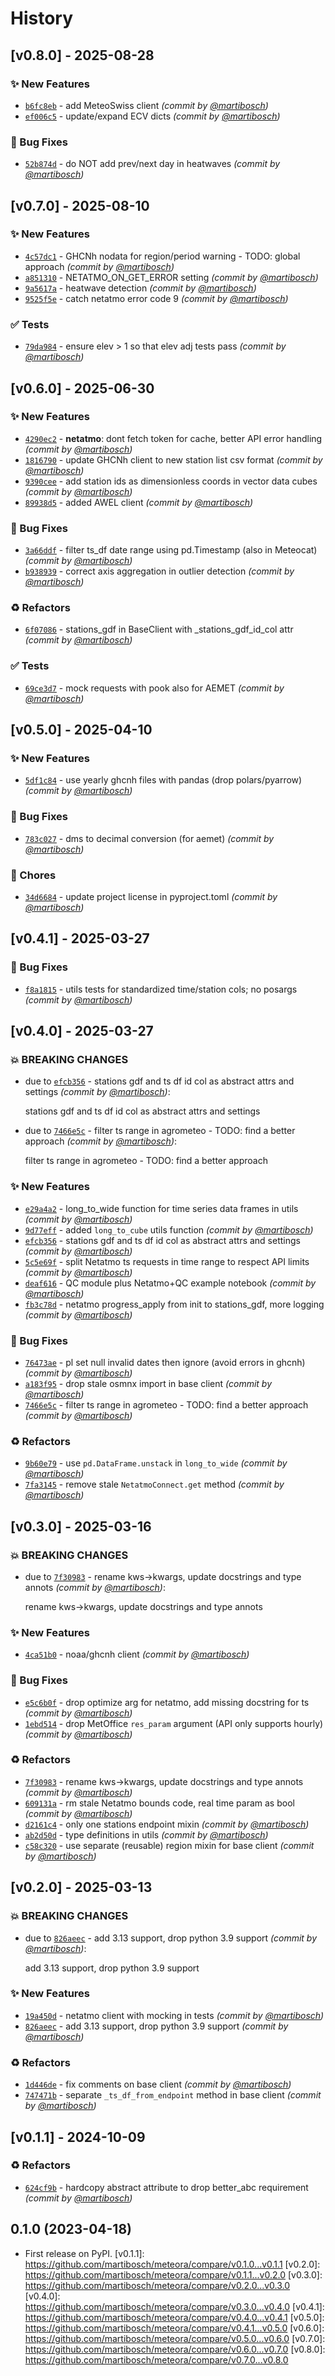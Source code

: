 # History

## [v0.8.0] - 2025-08-28

### :sparkles: New Features

- [`b6fc8eb`](https://github.com/martibosch/meteora/commit/b6fc8ebfbc7cc43093d5e16d7739a10ba2d09647) - add MeteoSwiss client *(commit by [@martibosch](https://github.com/martibosch))*
- [`ef006c5`](https://github.com/martibosch/meteora/commit/ef006c5e1b32b6dc1a9c776aec7cbf7331372638) - update/expand ECV dicts *(commit by [@martibosch](https://github.com/martibosch))*

### :bug: Bug Fixes

- [`52b874d`](https://github.com/martibosch/meteora/commit/52b874d12d12914b0528752779e87d9580addf2b) - do NOT add prev/next day in heatwaves *(commit by [@martibosch](https://github.com/martibosch))*

## [v0.7.0] - 2025-08-10

### :sparkles: New Features

- [`4c57dc1`](https://github.com/martibosch/meteora/commit/4c57dc1f03fa609f568021b5554bda5ea9a0ac29) - GHCNh nodata for region/period warning - TODO: global approach *(commit by [@martibosch](https://github.com/martibosch))*
- [`a851310`](https://github.com/martibosch/meteora/commit/a851310089b2befd72d8b340147ed8cec7c416c4) - NETATMO_ON_GET_ERROR setting *(commit by [@martibosch](https://github.com/martibosch))*
- [`9a5617a`](https://github.com/martibosch/meteora/commit/9a5617a3613de3fdad9fe039b64886490a537435) - heatwave detection *(commit by [@martibosch](https://github.com/martibosch))*
- [`9525f5e`](https://github.com/martibosch/meteora/commit/9525f5e20345a491e6a6cc01be16cbb1f78f77eb) - catch netatmo error code 9 *(commit by [@martibosch](https://github.com/martibosch))*

### :white_check_mark: Tests

- [`79da984`](https://github.com/martibosch/meteora/commit/79da9845c9df5f5e01e6e67826d0154b1f626bb8) - ensure elev > 1 so that elev adj tests pass *(commit by [@martibosch](https://github.com/martibosch))*

## [v0.6.0] - 2025-06-30

### :sparkles: New Features

- [`4290ec2`](https://github.com/martibosch/meteora/commit/4290ec2e8a451a38cf764a14b45d0c9e2c4e40e5) - **netatmo**: dont fetch token for cache, better API error handling *(commit by [@martibosch](https://github.com/martibosch))*
- [`1816790`](https://github.com/martibosch/meteora/commit/18167906c895a5826c2b9a318d2f3948f7bf1da3) - update GHCNh client to new station list csv format *(commit by [@martibosch](https://github.com/martibosch))*
- [`9390cee`](https://github.com/martibosch/meteora/commit/9390cee6d67050a7a33e18a47ff52d760497dd4e) - add station ids as dimensionless coords in vector data cubes *(commit by [@martibosch](https://github.com/martibosch))*
- [`89938d5`](https://github.com/martibosch/meteora/commit/89938d544b93b7fb43e8673baa4fc7f2a4f335c9) - added AWEL client *(commit by [@martibosch](https://github.com/martibosch))*

### :bug: Bug Fixes

- [`3a66ddf`](https://github.com/martibosch/meteora/commit/3a66ddf8390ce0d0764176a29b94ac52d7eff482) - filter ts_df date range using pd.Timestamp (also in Meteocat) *(commit by [@martibosch](https://github.com/martibosch))*
- [`b938939`](https://github.com/martibosch/meteora/commit/b9389396d615e9799a22de249877a206950ce79f) - correct axis aggregation in outlier detection *(commit by [@martibosch](https://github.com/martibosch))*

### :recycle: Refactors

- [`6f07086`](https://github.com/martibosch/meteora/commit/6f070860bb6615e2d125874e5303e163a731d7ad) - stations_gdf in BaseClient with \_stations_gdf_id_col attr *(commit by [@martibosch](https://github.com/martibosch))*

### :white_check_mark: Tests

- [`69ce3d7`](https://github.com/martibosch/meteora/commit/69ce3d7af592d43565ae25ed84ceb438bd833da8) - mock requests with pook also for AEMET *(commit by [@martibosch](https://github.com/martibosch))*

## [v0.5.0] - 2025-04-10

### :sparkles: New Features

- [`5df1c84`](https://github.com/martibosch/meteora/commit/5df1c84f98e276772a9886a0ab6e99f391d36b92) - use yearly ghcnh files with pandas (drop polars/pyarrow) *(commit by [@martibosch](https://github.com/martibosch))*

### :bug: Bug Fixes

- [`783c027`](https://github.com/martibosch/meteora/commit/783c027c3d9da8b62732bd7d43cde70d05fe4ad2) - dms to decimal conversion (for aemet) *(commit by [@martibosch](https://github.com/martibosch))*

### :wrench: Chores

- [`34d6684`](https://github.com/martibosch/meteora/commit/34d66849e5467f1dc93311b85229d23b57557990) - update project license in pyproject.toml *(commit by [@martibosch](https://github.com/martibosch))*

## [v0.4.1] - 2025-03-27

### :bug: Bug Fixes

- [`f8a1815`](https://github.com/martibosch/meteora/commit/f8a18152d5883cf5b8c2673b6758a52717004674) - utils tests for standardized time/station cols; no posargs *(commit by [@martibosch](https://github.com/martibosch))*

## [v0.4.0] - 2025-03-27

### :boom: BREAKING CHANGES

- due to [`efcb356`](https://github.com/martibosch/meteora/commit/efcb356c6af506537c3ea6336baf46e0f73f75e8) - stations gdf and ts df id col as abstract attrs and settings *(commit by [@martibosch](https://github.com/martibosch))*:

  stations gdf and ts df id col as abstract attrs and settings

- due to [`7466e5c`](https://github.com/martibosch/meteora/commit/7466e5c82045f87a93a07c029c185a6281b83e6f) - filter ts range in agrometeo - TODO: find a better approach *(commit by [@martibosch](https://github.com/martibosch))*:

  filter ts range in agrometeo - TODO: find a better approach

### :sparkles: New Features

- [`e29a4a2`](https://github.com/martibosch/meteora/commit/e29a4a2746b7684791434c201cb5f0b834e10ecf) - long_to_wide function for time series data frames in utils *(commit by [@martibosch](https://github.com/martibosch))*
- [`9d77eff`](https://github.com/martibosch/meteora/commit/9d77eff9ab897be9bf08c533c244ae652a2d62a8) - added `long_to_cube` utils function *(commit by [@martibosch](https://github.com/martibosch))*
- [`efcb356`](https://github.com/martibosch/meteora/commit/efcb356c6af506537c3ea6336baf46e0f73f75e8) - stations gdf and ts df id col as abstract attrs and settings *(commit by [@martibosch](https://github.com/martibosch))*
- [`5c5e69f`](https://github.com/martibosch/meteora/commit/5c5e69f8bf79f9b406beac9d8b35791f0885294b) - split Netatmo ts requests in time range to respect API limits *(commit by [@martibosch](https://github.com/martibosch))*
- [`deaf616`](https://github.com/martibosch/meteora/commit/deaf616b81eb892168897a4565160a9afc9907e2) - QC module plus Netatmo+QC example notebook *(commit by [@martibosch](https://github.com/martibosch))*
- [`fb3c78d`](https://github.com/martibosch/meteora/commit/fb3c78dca2182f541fd1a99a302c1bbbb3cd70a2) - netatmo progress_apply from init to stations_gdf, more logging *(commit by [@martibosch](https://github.com/martibosch))*

### :bug: Bug Fixes

- [`76473ae`](https://github.com/martibosch/meteora/commit/76473ae23b2d9a63dab2fce69f76b95c14ba4b8b) - pl set null invalid dates then ignore (avoid errors in ghcnh) *(commit by [@martibosch](https://github.com/martibosch))*
- [`a183f95`](https://github.com/martibosch/meteora/commit/a183f95a0dc6a2602841ffe2915ab20578ec3895) - drop stale osmnx import in base client *(commit by [@martibosch](https://github.com/martibosch))*
- [`7466e5c`](https://github.com/martibosch/meteora/commit/7466e5c82045f87a93a07c029c185a6281b83e6f) - filter ts range in agrometeo - TODO: find a better approach *(commit by [@martibosch](https://github.com/martibosch))*

### :recycle: Refactors

- [`9b60e79`](https://github.com/martibosch/meteora/commit/9b60e798b863ae51d9b71e39c64ae8f2e78f826a) - use `pd.DataFrame.unstack` in `long_to_wide` *(commit by [@martibosch](https://github.com/martibosch))*
- [`7fa3145`](https://github.com/martibosch/meteora/commit/7fa3145f6a1686c70a413f2b88f12a720d400044) - remove stale `NetatmoConnect.get` method *(commit by [@martibosch](https://github.com/martibosch))*

## [v0.3.0] - 2025-03-16

### :boom: BREAKING CHANGES

- due to [`7f30983`](https://github.com/martibosch/meteora/commit/7f3098346fd77c261465cebb3c9a19b2e739b6e3) - rename kws->kwargs, update docstrings and type annots *(commit by [@martibosch](https://github.com/martibosch))*:

  rename kws->kwargs, update docstrings and type annots

### :sparkles: New Features

- [`4ca51b0`](https://github.com/martibosch/meteora/commit/4ca51b073554d703bd2346e1f255ca0b48b56d07) - noaa/ghcnh client *(commit by [@martibosch](https://github.com/martibosch))*

### :bug: Bug Fixes

- [`e5c6b0f`](https://github.com/martibosch/meteora/commit/e5c6b0f2d539ff3b9b96e36e176ba20d55410af0) - drop optimize arg for netatmo, add missing docstring for ts *(commit by [@martibosch](https://github.com/martibosch))*
- [`1ebd514`](https://github.com/martibosch/meteora/commit/1ebd51473373b8bf1657e49dbc27f38c6723c2c1) - drop MetOffice `res_param` argument (API only supports hourly) *(commit by [@martibosch](https://github.com/martibosch))*

### :recycle: Refactors

- [`7f30983`](https://github.com/martibosch/meteora/commit/7f3098346fd77c261465cebb3c9a19b2e739b6e3) - rename kws->kwargs, update docstrings and type annots *(commit by [@martibosch](https://github.com/martibosch))*
- [`609131a`](https://github.com/martibosch/meteora/commit/609131a1e4e8bbf5d5987b017e519708295bc425) - rm stale Netatmo bounds code, real time param as bool *(commit by [@martibosch](https://github.com/martibosch))*
- [`d2161c4`](https://github.com/martibosch/meteora/commit/d2161c4caf8c36bc08dfa1d9d1f241a21d05e35c) - only one stations endpoint mixin *(commit by [@martibosch](https://github.com/martibosch))*
- [`ab2d50d`](https://github.com/martibosch/meteora/commit/ab2d50d7748d69deca171a7ea1fe1288491baa26) - type definitions in utils *(commit by [@martibosch](https://github.com/martibosch))*
- [`c58c320`](https://github.com/martibosch/meteora/commit/c58c32095318eb427e87eb28b261940334b4da28) - use separate (reusable) region mixin for base client *(commit by [@martibosch](https://github.com/martibosch))*

## [v0.2.0] - 2025-03-13

### :boom: BREAKING CHANGES

- due to [`826aeec`](https://github.com/martibosch/meteora/commit/826aeece13036addeedba39080326d39630dcd37) - add 3.13 support, drop python 3.9 support *(commit by [@martibosch](https://github.com/martibosch))*:

  add 3.13 support, drop python 3.9 support

### :sparkles: New Features

- [`19a450d`](https://github.com/martibosch/meteora/commit/19a450d7a4c7f9670bf496fe329073bb61cdb364) - netatmo client with mocking in tests *(commit by [@martibosch](https://github.com/martibosch))*
- [`826aeec`](https://github.com/martibosch/meteora/commit/826aeece13036addeedba39080326d39630dcd37) - add 3.13 support, drop python 3.9 support *(commit by [@martibosch](https://github.com/martibosch))*

### :recycle: Refactors

- [`1d446de`](https://github.com/martibosch/meteora/commit/1d446deebc22ce238d4e2ab5a416b9d5f9113d24) - fix comments on base client *(commit by [@martibosch](https://github.com/martibosch))*
- [`747471b`](https://github.com/martibosch/meteora/commit/747471b2ad7e82c0ae9cf56e1ce14594e5197c13) - separate `_ts_df_from_endpoint` method in base client *(commit by [@martibosch](https://github.com/martibosch))*

## [v0.1.1] - 2024-10-09

### :recycle: Refactors

- [`624cf9b`](https://github.com/martibosch/meteora/commit/624cf9b0e591f4fbcc376b5d323a823294d8f6fc) - hardcopy abstract attribute to drop better_abc requirement *(commit by [@martibosch](https://github.com/martibosch))*

## 0.1.0 (2023-04-18)

- First release on PyPI.
  \[v0.1.1\]: https://github.com/martibosch/meteora/compare/v0.1.0...v0.1.1
  \[v0.2.0\]: https://github.com/martibosch/meteora/compare/v0.1.1...v0.2.0
  \[v0.3.0\]: https://github.com/martibosch/meteora/compare/v0.2.0...v0.3.0
  \[v0.4.0\]: https://github.com/martibosch/meteora/compare/v0.3.0...v0.4.0
  \[v0.4.1\]: https://github.com/martibosch/meteora/compare/v0.4.0...v0.4.1
  \[v0.5.0\]: https://github.com/martibosch/meteora/compare/v0.4.1...v0.5.0
  \[v0.6.0\]: https://github.com/martibosch/meteora/compare/v0.5.0...v0.6.0
  \[v0.7.0\]: https://github.com/martibosch/meteora/compare/v0.6.0...v0.7.0
  \[v0.8.0\]: https://github.com/martibosch/meteora/compare/v0.7.0...v0.8.0
